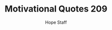 ---
image: /assets/img/mq/mq_209_willard.png
title: Motivational Quotes 209
categories:
  - Motivational Quotes
author: Hope Staff
notes: Motivational Quotes 209
embed: >-
  EMBED_GOES_HERE
transcript: >-
  SOME LINES OF TEXT START HERE
---